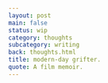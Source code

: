 ```yaml
---
layout: post
main: false
status: wip
category: thoughts
subcategory: writing
back: thoughts.html
title: modern-day grifter.
quote: A film memoir.
---
```


